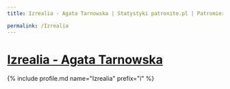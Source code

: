 ```yaml
---
title: Izrealia - Agata Tarnowska | Statystyki patronite.pl | Patromierz

permalink: /Izrealia
---
```


# [Izrealia - Agata Tarnowska](https://patronite.pl/Izrealia)

{% include profile.md name="Izrealia" prefix="i" %}
